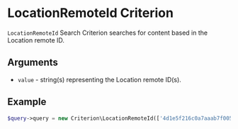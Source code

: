 # LocationRemoteId Criterion

`LocationRemoteId` Search Criterion searches for content based in the Location remote ID.

## Arguments

- `value` - string(s) representing the Location remote ID(s).

## Example

``` php
$query->query = new Criterion\LocationRemoteId(['4d1e5f216c0a7aaab7f005ffd4b6a8a8', 'b81ef3e62b514188bfddd2a80d447d34']);
```
